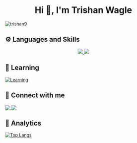 <h1 align="center">Hi 👋, I'm Trishan Wagle</h1>

<p align="left"> <img src="https://komarev.com/ghpvc/?username=trishan9&label=Profile%20views&color=db0606&style=flat" alt="trishan9" /> </p>

## ⚙️ Languages and Skills
<p align="center">
<a href="#">
    <img src="https://skillicons.dev/icons?i=ts,js,next,react,nodejs,express,python,prisma,mysql,postgres,mongodb,graphql,solidjs,astro,tailwind" />
    <img src="https://skillicons.dev/icons?i=sass,firebase,supabase,appwrite,postman,vite,figma,git,c,bash,linux" />
</a>
</p>

## 📖 Learning
[![Learning](https://skillicons.dev/icons?i=django,flask,fastapi)](#)

## 🔗 Connect with me

<p align="left">
    <a href="https://www.linkedin.com/in/trishan9" target="_blank">
      <img align="center" src="https://skillicons.dev/icons?i=linkedin"/>
    </a>
    <a href="https://twitter.com/trishan999" target="_blank">
      <img align="center" src="https://skillicons.dev/icons?i=twitter"/>
    </a>
</p>

## 📑 Analytics
[![Top Langs](https://github-readme-stats.vercel.app/api/top-langs/?username=trishan9&hide=shell,html,css,c&layout=donut-vertical&theme=tokyonight)](https://github.com/trishan9/github-readme-stats)
